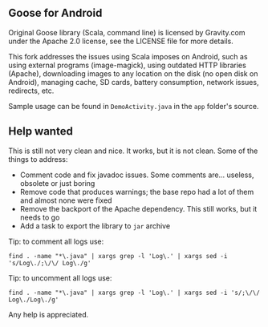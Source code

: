 Goose for Android
-----------------

Original Goose library (Scala, command line) is licensed by Gravity.com under the Apache 2.0 license, see the LICENSE file for more details.

This fork addresses the issues using Scala imposes on Android, such as using external programs (image-magick), using outdated HTTP libraries (Apache), downloading images to any location on the disk (no open disk on Android), managing cache, SD cards, battery consumption, network issues, redirects, etc.

Sample usage can be found in `DemoActivity.java` in the `app` folder's source.

Help wanted
-----------

This is still not very clean and nice. It works, but it is not clean. Some of the things to address:

* Comment code and fix javadoc issues. Some comments are... useless, obsolete or just boring
* Remove code that produces warnings; the base repo had a lot of them and almost none were fixed
* Remove the backport of the Apache dependency. This still works, but it needs to go
* Add a task to export the library to `jar` archive

Tip: to comment all logs use:

```find . -name "*\.java" | xargs grep -l 'Log\.' | xargs sed -i 's/Log\./;\/\/ Log\./g'```

Tip: to uncomment all logs use:

```find . -name "*\.java" | xargs grep -l 'Log\.' | xargs sed -i 's/;\/\/ Log\./Log\./g'```

Any help is appreciated.
